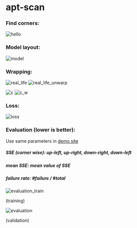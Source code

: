 # apt-scan

### Find corners:

![hello](assets/epoch_78_7.jpg)

### Model layout:

![model](assets/network_layout.PNG)

### Wrapping:

![real_life](assets/real_life.jpg)
![real_life_unwarp](assets/real_life_unwarpped.png)

![c](assets/IMG_0780.JPG)
![c_w](assets/c_unwarpped.png)

### Loss:

![loss](assets/tensorboard.PNG)

### Evaluation (lower is better):

Use same parameters in [demo site](https://github.com/peter0749/apt-scan-demo/blob/master/demo/unwrap/models.py)

##### SSE (corner wise): up-left, up-right, down-right, down-left

##### mean SSE: mean value of SSE

##### failure rate: \#failure / \#total

![evaluation_train](assets/sse_train.PNG)

(training)

![evaluation](assets/sse.PNG)

(validation)
